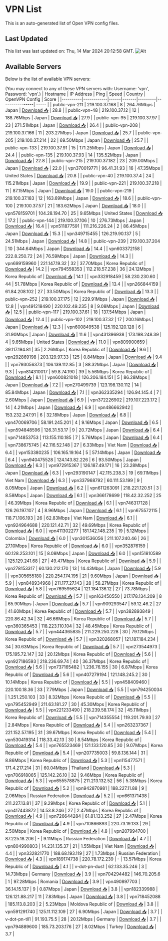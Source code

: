 # VPN List

This is an auto-generated list of Open VPN config files.

## Last Updated

This list was last updated on: Thu, 14 Mar 2024 20:12:58 GMT.
![Alt](https://repobeats.axiom.co/api/embed/186b98318ef1479477931607c1ad7d823f12451f.svg "Repobeats analytics image")

## Available Servers

Below is the list of available VPN servers:

(You may connect to any of these VPN servers with: Username: 'vpn', Password: 'vpn'.)
| Hostname | IP Address | Ping | Speed | Country | OpenVPN Config | Score |
|----------|------------|------|-------|---------|----------------| ----- |
| public-vpn-211 | 219.100.37.168 | 8 | 264.76Mbps | Japan | [Download 📥](./configs/server_0_JP.ovpn) | 28.8 |
| public-vpn-48 | 219.100.37.12 | 12 | 188.76Mbps | Japan | [Download 📥](./configs/server_1_JP.ovpn) | 27.9 |
| public-vpn-95 | 219.100.37.97 | 23 | 271.51Mbps | Japan | [Download 📥](./configs/server_2_JP.ovpn) | 26.4 |
| public-vpn-208 | 219.100.37.166 | 11 | 203.27Mbps | Japan | [Download 📥](./configs/server_3_JP.ovpn) | 25.7 |
| public-vpn-205 | 219.100.37.214 | 22 | 69.50Mbps | Japan | [Download 📥](./configs/server_4_JP.ovpn) | 25.7 |
| public-vpn-133 | 219.100.37.91 | 15 | 171.25Mbps | Japan | [Download 📥](./configs/server_5_JP.ovpn) | 24.4 |
| public-vpn-135 | 219.100.37.93 | 14 | 135.52Mbps | Japan | [Download 📥](./configs/server_6_JP.ovpn) | 22.8 |
| public-vpn-215 | 219.100.37.182 | 23 | 209.00Mbps | Japan | [Download 📥](./configs/server_7_JP.ovpn) | 22.0 |
| vpn370019771 | 96.41.31.93 | 16 | 47.35Mbps | United States | [Download 📥](./configs/server_8_US.ovpn) | 20.8 |
| public-vpn-40 | 219.100.37.4 | 24 | 115.21Mbps | Japan | [Download 📥](./configs/server_9_JP.ovpn) | 19.9 |
| public-vpn-221 | 219.100.37.218 | 11 | 87.15Mbps | Japan | [Download 📥](./configs/server_10_JP.ovpn) | 19.0 |
| public-vpn-219 | 219.100.37.183 | 12 | 163.69Mbps | Japan | [Download 📥](./configs/server_11_JP.ovpn) | 18.6 |
| public-vpn-100 | 219.100.37.57 | 21 | 183.62Mbps | Japan | [Download 📥](./configs/server_12_JP.ovpn) | 18.0 |
| vpn578159701 | 104.28.194.70 | 25 | 9.65Mbps | United States | [Download 📥](./configs/server_13_US.ovpn) | 17.2 |
| public-vpn-144 | 219.100.37.106 | 10 | 276.73Mbps | Japan | [Download 📥](./configs/server_14_JP.ovpn) | 16.4 |
| vpn511877591 | 111.216.226.24 | 2 | 86.45Mbps | Japan | [Download 📥](./configs/server_15_JP.ovpn) | 15.3 |
| vpn349715455 | 126.219.90.137 | 5 | 24.51Mbps | Japan | [Download 📥](./configs/server_16_JP.ovpn) | 14.8 |
| public-vpn-239 | 219.100.37.204 | 10 | 344.64Mbps | Japan | [Download 📥](./configs/server_17_JP.ovpn) | 14.4 |
| vpn603372158 | 222.8.250.72 | 24 | 76.59Mbps | Japan | [Download 📥](./configs/server_18_JP.ovpn) | 14.3 |
| vpn699159960 | 221.147.19.32 | 32 | 37.70Mbps | Korea Republic of | [Download 📥](./configs/server_19_KR.ovpn) | 14.2 |
| vpn794558353 | 112.218.57.238 | 36 | 24.12Mbps | Korea Republic of | [Download 📥](./configs/server_20_KR.ovpn) | 14.1 |
| vpn332918459 | 58.230.230.60 | 44 | 51.78Mbps | Korea Republic of | [Download 📥](./configs/server_21_KR.ovpn) | 13.4 |
| vpn266844159 | 61.84.208.102 | 27 | 33.50Mbps | Korea Republic of | [Download 📥](./configs/server_22_KR.ovpn) | 13.3 |
| public-vpn-252 | 219.100.37.175 | 12 | 229.91Mbps | Japan | [Download 📥](./configs/server_23_JP.ovpn) | 12.8 |
| vpn491218490 | 220.102.49.235 | 8 | 9.08Mbps | Japan | [Download 📥](./configs/server_24_JP.ovpn) | 12.5 |
| public-vpn-117 | 219.100.37.61 | 18 | 137.54Mbps | Japan | [Download 📥](./configs/server_25_JP.ovpn) | 12.4 |
| public-vpn-102 | 219.100.37.32 | 17 | 200.16Mbps | Japan | [Download 📥](./configs/server_26_JP.ovpn) | 12.3 |
| vpn600849538 | 125.192.120.128 | 6 | 31.90Mbps | Japan | [Download 📥](./configs/server_27_JP.ovpn) | 11.6 |
| vpn431396938 | 173.198.248.39 | 4 | 9.65Mbps | United States | [Download 📥](./configs/server_28_US.ovpn) | 11.0 |
| vpn809900659 | 39.117.194.81 | 35 | 2.26Mbps | Korea Republic of | [Download 📥](./configs/server_29_KR.ovpn) | 9.6 |
| vpn292869198 | 203.129.97.33 | 125 | 0.84Mbps | Japan | [Download 📥](./configs/server_30_JP.ovpn) | 9.4 |
| vpn793056373 | 106.139.112.85 | 3 | 88.32Mbps | Japan | [Download 📥](./configs/server_31_JP.ovpn) | 9.3 |
| vpn814310017 | 59.8.74.190 | 39 | 5.56Mbps | Korea Republic of | [Download 📥](./configs/server_32_KR.ovpn) | 8.1 |
| vpn600821018 | 126.206.184.151 | 5 | 86.28Mbps | Japan | [Download 📥](./configs/server_33_JP.ovpn) | 7.2 |
| vpn270499739 | 123.198.130.112 | 14 | 85.84Mbps | Japan | [Download 📥](./configs/server_34_JP.ovpn) | 7.1 |
| vpn362335294 | 126.94.145.4 | 7 | 2.60Mbps | Japan | [Download 📥](./configs/server_35_JP.ovpn) | 6.9 |
| vpn372226902 | 219.107.223.172 | 14 | 4.21Mbps | Japan | [Download 📥](./configs/server_36_JP.ovpn) | 6.9 |
| vpn486662942 | 153.232.247.91 | 6 | 32.18Mbps | Japan | [Download 📥](./configs/server_37_JP.ovpn) | 6.8 |
| vpn470069706 | 58.191.245.201 | 4 | 9.16Mbps | Japan | [Download 📥](./configs/server_38_JP.ovpn) | 6.5 |
| vpn594848596 | 126.31.53.17 | 9 | 20.72Mbps | Japan | [Download 📥](./configs/server_39_JP.ovpn) | 6.4 |
| vpn714853753 | 113.155.110.185 | 7 | 5.76Mbps | Japan | [Download 📥](./configs/server_40_JP.ovpn) | 6.4 |
| vpn738675745 | 42.116.52.148 | 27 | 6.33Mbps | Viet Nam | [Download 📥](./configs/server_41_VN.ovpn) | 6.4 |
| vpn153380235 | 106.165.19.164 | 5 | 57.14Mbps | Japan | [Download 📥](./configs/server_42_JP.ovpn) | 6.4 |
| vpn940475528 | 124.143.82.226 | 6 | 93.50Mbps | Japan | [Download 📥](./configs/server_43_JP.ovpn) | 6.3 |
| vpn972915367 | 126.187.49.171 | 16 | 23.28Mbps | Japan | [Download 📥](./configs/server_44_JP.ovpn) | 6.3 |
| vpn293190147 | 42.115.238.3 | 19 | 69.11Mbps | Viet Nam | [Download 📥](./configs/server_45_VN.ovpn) | 6.3 |
| vpn337968792 | 60.111.53.199 | 9 | 8.05Mbps | Japan | [Download 📥](./configs/server_46_JP.ovpn) | 6.2 |
| vpn611263091 | 218.221.120.51 | 3 | 8.58Mbps | Japan | [Download 📥](./configs/server_47_JP.ovpn) | 6.1 |
| vpn366178699 | 118.42.32.252 | 25 | 46.39Mbps | Korea Republic of | [Download 📥](./configs/server_48_KR.ovpn) | 6.1 |
| vpn746317128 | 126.26.197.107 | 4 | 8.96Mbps | Japan | [Download 📥](./configs/server_49_JP.ovpn) | 6.1 |
| vpn675572115 | 118.71.106.193 | 26 | 62.83Mbps | Viet Nam | [Download 📥](./configs/server_50_VN.ovpn) | 6.1 |
| vpn924964688 | 220.121.42.71 | 32 | 49.69Mbps | Korea Republic of | [Download 📥](./configs/server_51_KR.ovpn) | 6.0 |
| vpn411302277 | 181.142.148.235 | 19 | 5.12Mbps | Colombia | [Download 📥](./configs/server_52_CO.ovpn) | 6.0 |
| vpn301536056 | 211.107.240.46 | 26 | 27.10Mbps | Korea Republic of | [Download 📥](./configs/server_53_KR.ovpn) | 6.0 |
| vpn352876159 | 60.128.253.101 | 15 | 8.08Mbps | Japan | [Download 📥](./configs/server_54_JP.ovpn) | 6.0 |
| vpn151810589 | 125.129.241.68 | 27 | 49.47Mbps | Korea Republic of | [Download 📥](./configs/server_55_KR.ovpn) | 5.9 |
| vpn278153317 | 60.130.212.170 | 13 | 14.43Mbps | Japan | [Download 📥](./configs/server_56_JP.ovpn) | 5.9 |
| vpn305655180 | 220.254.174.195 | 21 | 9.60Mbps | Japan | [Download 📥](./configs/server_57_JP.ovpn) | 5.9 |
| vpn848934968 | 211.177.27.143 | 28 | 58.27Mbps | Korea Republic of | [Download 📥](./configs/server_58_KR.ovpn) | 5.8 |
| vpn769595624 | 121.184.136.12 | 27 | 73.78Mbps | Korea Republic of | [Download 📥](./configs/server_59_KR.ovpn) | 5.7 |
| vpn163450550 | 217.178.134.209 | 8 | 65.90Mbps | Japan | [Download 📥](./configs/server_60_JP.ovpn) | 5.7 |
| vpn909293547 | 59.12.46.2 | 27 | 41.60Mbps | Korea Republic of | [Download 📥](./configs/server_61_KR.ovpn) | 5.7 |
| vpn382893849 | 220.86.42.34 | 32 | 46.66Mbps | Korea Republic of | [Download 📥](./configs/server_62_KR.ovpn) | 5.7 |
| vpn360365453 | 118.223.110.104 | 32 | 48.45Mbps | Korea Republic of | [Download 📥](./configs/server_63_KR.ovpn) | 5.7 |
| vpn444365835 | 211.229.250.228 | 30 | 79.12Mbps | Korea Republic of | [Download 📥](./configs/server_64_KR.ovpn) | 5.7 |
| vpn320268057 | 121.187.184.234 | 34 | 30.63Mbps | Korea Republic of | [Download 📥](./configs/server_65_KR.ovpn) | 5.7 |
| vpn273544973 | 175.195.72.147 | 32 | 20.12Mbps | Korea Republic of | [Download 📥](./configs/server_66_KR.ovpn) | 5.6 |
| vpn927186593 | 218.236.69.74 | 40 | 36.37Mbps | Korea Republic of | [Download 📥](./configs/server_67_KR.ovpn) | 5.6 |
| vpn737165482 | 1.236.76.155 | 30 | 6.87Mbps | Korea Republic of | [Download 📥](./configs/server_68_KR.ovpn) | 5.6 |
| vpn407279194 | 121.148.245.2 | 30 | 10.14Mbps | Korea Republic of | [Download 📥](./configs/server_69_KR.ovpn) | 5.5 |
| vpn458409460 | 220.100.18.36 | 33 | 7.79Mbps | Japan | [Download 📥](./configs/server_70_JP.ovpn) | 5.5 |
| vpn794250034 | 1.251.250.103 | 33 | 8.32Mbps | Korea Republic of | [Download 📥](./configs/server_71_KR.ovpn) | 5.5 |
| vpn795452949 | 211.63.181.27 | 30 | 45.30Mbps | Korea Republic of | [Download 📥](./configs/server_72_KR.ovpn) | 5.5 |
| vpn221233490 | 218.239.58.174 | 32 | 45.11Mbps | Korea Republic of | [Download 📥](./configs/server_73_KR.ovpn) | 5.5 |
| vpn714355554 | 119.201.79.93 | 27 | 2.84Mbps | Korea Republic of | [Download 📥](./configs/server_74_KR.ovpn) | 5.4 |
| vpn263237367 | 221.152.57.195 | 31 | 39.67Mbps | Korea Republic of | [Download 📥](./configs/server_75_KR.ovpn) | 5.4 |
| vpn530419314 | 118.33.42.13 | 30 | 8.54Mbps | Korea Republic of | [Download 📥](./configs/server_76_KR.ovpn) | 5.4 |
| vpn765523469 | 121.133.120.85 | 30 | 9.07Mbps | Korea Republic of | [Download 📥](./configs/server_77_KR.ovpn) | 5.4 |
| vpn207735003 | 59.8.136.144 | 31 | 8.86Mbps | Korea Republic of | [Download 📥](./configs/server_78_KR.ovpn) | 5.3 |
| vpn115477571 | 171.4.217.214 | 31 | 60.04Mbps | Thailand | [Download 📥](./configs/server_79_TH.ovpn) | 5.3 |
| vpn706918065 | 125.142.26.10 | 32 | 9.46Mbps | Korea Republic of | [Download 📥](./configs/server_80_KR.ovpn) | 5.3 |
| vpn655578875 | 211.213.132.52 | 56 | 5.38Mbps | Korea Republic of | [Download 📥](./configs/server_81_KR.ovpn) | 5.2 |
| vpn942870981 | 188.227.11.88 | 9 | 2.06Mbps | Russian Federation | [Download 📥](./configs/server_82_RU.ovpn) | 5.2 |
| vpn661371438 | 211.227.13.81 | 37 | 9.29Mbps | Korea Republic of | [Download 📥](./configs/server_83_KR.ovpn) | 5.1 |
| vpn417443872 | 14.53.8.246 | 27 | 2.47Mbps | Korea Republic of | [Download 📥](./configs/server_84_KR.ovpn) | 4.9 |
| vpn726644284 | 61.81.133.252 | 27 | 2.47Mbps | Korea Republic of | [Download 📥](./configs/server_85_KR.ovpn) | 4.9 |
| vpn710866893 | 220.73.19.133 | 29 | 2.50Mbps | Korea Republic of | [Download 📥](./configs/server_86_KR.ovpn) | 4.8 |
| vpn207994700 | 87.225.18.206 | - | 9.11Mbps | Russian Federation | [Download 📥](./configs/server_87_RU.ovpn) | 4.7 |
| vpn804990803 | 14.231.135.37 | 21 | 1.55Mbps | Viet Nam | [Download 📥](./configs/server_88_VN.ovpn) | 4.4 |
| vpn332821770 | 188.68.193.119 | 27 | 1.73Mbps | Russian Federation | [Download 📥](./configs/server_89_RU.ovpn) | 4.3 |
| vpn189174738 | 220.78.172.239 | - | 13.57Mbps | Korea Republic of | [Download 📥](./configs/server_90_KR.ovpn) | 4.1 |
| v-dot-pn-dus1 | 62.133.35.246 | 3 | 14.73Mbps | Germany | [Download 📥](./configs/server_91_DE.ovpn) | 3.9 |
| vpn704294482 | 146.70.205.6 | 1 | 97.28Mbps | Romania | [Download 📥](./configs/server_92_RO.ovpn) | 3.9 |
| vpn490897703 | 36.14.15.137 | 9 | 0.87Mbps | Japan | [Download 📥](./configs/server_93_JP.ovpn) | 3.8 |
| vpn182339988 | 126.121.88.217 | 11 | 7.83Mbps | Japan | [Download 📥](./configs/server_94_JP.ovpn) | 3.8 |
| vpn718452088 | 185.113.8.203 | 2 | 5.23Mbps | Moldova Republic of | [Download 📥](./configs/server_95_MD.ovpn) | 3.8 |
| vpn591291740 | 125.11.112.109 | 27 | 6.90Mbps | Japan | [Download 📥](./configs/server_96_JP.ovpn) | 3.7 |
| v-dot-pn-tll1 | 91.193.75.5 | 28 | 20.12Mbps | Germany | [Download 📥](./configs/server_97_DE.ovpn) | 3.7 |
| vpn794889600 | 185.73.203.176 | 27 | 8.02Mbps | Turkey | [Download 📥](./configs/server_98_TR.ovpn) | 3.7 |
